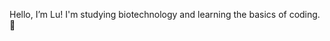 Hello, I’m Lu! I'm studying biotechnology and learning the basics of coding. 🌱 

<!---
adjorkas/adjorkas is a ✨ special ✨ repository because its `README.md` (this file) appears on your GitHub profile.
You can click the Preview link to take a look at your changes.
--->

